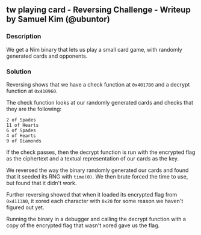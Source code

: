 ## tw playing card - Reversing Challenge - Writeup by Samuel Kim (@ubuntor)

### Description

We get a Nim binary that lets us play a small card game, with randomly generated
cards and opponents.

### Solution

Reversing shows that we have a check function at `0x4017B0` and a decrypt
function at `0x410960`.

The check function looks at our randomly generated cards and checks that they
are the following:
```
2 of Spades
11 of Hearts
6 of Spades
4 of Hearts
9 of Diamonds
```

If the check passes, then the decrypt function is run with the encrypted flag as
the ciphertext and a textual representation of our cards as the key.

We reversed the way the binary randomly generated our cards and found that it
seeded its RNG with `time(0)`. We then brute forced the time to use, but found
that it didn't work.

Further reversing showed that when it loaded its encrypted flag from `0x4113A0`,
it xored each character with `0x20` for some reason we haven't figured out yet.

Running the binary in a debugger and calling the decrypt function with a copy of
the encrypted flag that wasn't xored gave us the flag.
